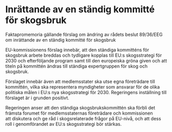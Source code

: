 # Inrättande av en ständig kommitté för skogsbruk

Faktapromemoria gällande förslag om ändring av rådets beslut 89/36/EEG om inrättande av en ständig kommitté för skogsbruk

EU-kommissionens förslag innebär, att den ständiga kommitténs för skogsbruk arbete breddas och tydligare kopplas till EU:s skogsstrategi för 2030 och efterföljande program samt till den europeiska gröna given och att titeln på kommittén ändras till ständiga expertgruppen för skog och skogsbruk.

Förslaget innebär även att medlemsstater ska utse egna företrädare till kommittén, vilka ska representera myndigheter som ansvarar för de olika politiska målen i EU:s nya skogsstrategi för 2030. Regeringens inställning till förslaget är i grunden positivt.

Regeringen anser att den ständiga skogsbrukskommittén ska förbli det främsta forumet för medlemsstaternas företrädare och kommissionen att diskutera och ge råd i skogsrelaterade frågor på EU-nivå, och att dess roll i genomförandet av EU:s skogsstrategi bör stärkas.
